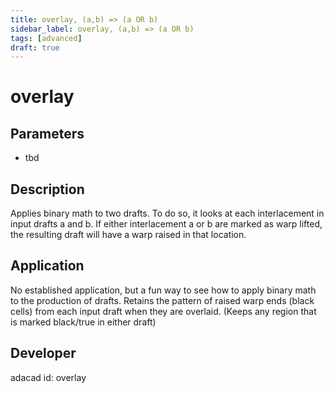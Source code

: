 ```yaml
---
title: overlay, (a,b) => (a OR b)
sidebar_label: overlay, (a,b) => (a OR b)
tags: [advanced]
draft: true
---
```

# overlay
<!--![file](./img/overlay.png)-->
## Parameters
- tbd
## Description
Applies binary math to two drafts. To do so, it looks at each interlacement in input drafts a and b. If either interlacement a or b are marked as warp lifted, the resulting draft will have a warp raised in that location. 
## Application
No established application, but a fun way to see how to apply binary math to the production of drafts. Retains the pattern of raised warp ends (black cells) from each input draft when they are overlaid. (Keeps any region that is marked black/true in either draft)
## Developer
adacad id: overlay
